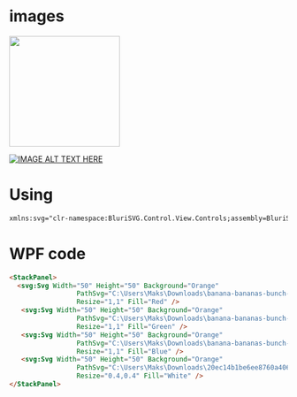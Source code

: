 
# images

<img src="https://i.imgur.com/flNXjpx.png" width="200">


[![IMAGE ALT TEXT HERE](https://img.youtube.com/vi/FiJCrrW4FiE/0.jpg)](https://www.youtube.com/watch?v=FiJCrrW4FiE)

# Using
```html
xmlns:svg="clr-namespace:BluriSVG.Control.View.Controls;assembly=BluriSVG.Control"  
```
# WPF code
```html
<StackPanel>
  <svg:Svg Width="50" Height="50" Background="Orange"
                 PathSvg="C:\Users\Maks\Downloads\banana-bananas-bunch-svgrepo-com.svg"
                 Resize="1,1" Fill="Red" />
   <svg:Svg Width="50" Height="50" Background="Orange"
                 PathSvg="C:\Users\Maks\Downloads\banana-bananas-bunch-svgrepo-com.svg"
                 Resize="1,1" Fill="Green" />
   <svg:Svg Width="50" Height="50" Background="Orange"
                 PathSvg="C:\Users\Maks\Downloads\banana-bananas-bunch-svgrepo-com.svg"
                 Resize="1,1" Fill="Blue" />
   <svg:Svg Width="50" Height="50" Background="Orange"
                 PathSvg="C:\Users\Maks\Downloads\20ec14b1be6ee8760a40687db70c7406_auto_x2 (1).svg"
                 Resize="0.4,0.4" Fill="White" />
</StackPanel>
```
